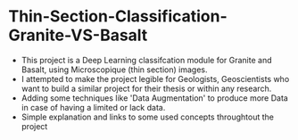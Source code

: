 # Thin-Section-Classification-Granite-VS-Basalt

- This project is a Deep Learning classifcation module for Granite and Basalt, using Microscopique (thin section) images.
- I attempted to make the project legible for Geologists, Geoscientists who want to build a similar project for their thesis or within any research.
- Adding some techniques like 'Data Augmentation' to produce more Data in case of having a limited or lack data.
- Simple explanation and links to some used concepts throughtout the project  
